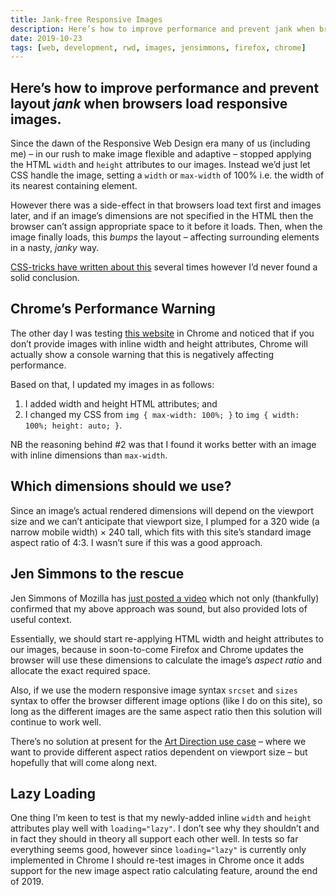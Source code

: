 ```yaml
---
title: Jank-free Responsive Images
description: Here’s how to improve performance and prevent jank when browsers load responsive images
date: 2019-10-23
tags: [web, development, rwd, images, jensimmons, firefox, chrome]
---
```

Here’s how to improve performance and prevent layout _jank_ when browsers load responsive images.
---

Since the dawn of the Responsive Web Design era many of us (including me) – in our rush to make image flexible and adaptive – stopped applying the HTML `width` and `height` attributes to our images. Instead we’d just let CSS handle the image, setting a `width` or `max-width` of 100% i.e. the width of its nearest containing element.

However there was a side-effect in that browsers load text first and images later, and if an image’s dimensions are not specified in the HTML then the browser can’t assign appropriate space to it before it loads. Then, when the image finally loads, this _bumps_ the layout – affecting surrounding elements in a nasty, _janky_ way.

[CSS-tricks have written about this](https://css-tricks.com/the-fight-against-layout-jank/) several times however I’d never found a solid conclusion.

## Chrome’s Performance Warning

The other day I was testing [this website](https://fuzzylogic.me/) in Chrome and noticed that if you don’t provide images with inline width and height attributes, Chrome will actually show a console warning that this is negatively affecting performance.

Based on that, I updated my images in as follows:

1. I added width and height HTML attributes; and 
2. I changed my CSS from `img { max-width: 100%; }` to `img { width: 100%; height: auto; }`.

NB the reasoning behind #2 was that I found it works better with an image with inline dimensions than `max-width`.

## Which dimensions should we use?

Since an image’s actual rendered dimensions will depend on the viewport size and we can’t anticipate that viewport size, I plumped for a 320 wide (a narrow mobile width) × 240 tall, which fits with this site’s standard image aspect ratio of 4:3. I wasn’t sure if this was a good approach.

## Jen Simmons to the rescue

Jen Simmons of Mozilla has [just posted a video](https://www.youtube.com/watch?v=4-d_SoCHeWE&feature=youtu.be) which not only (thankfully) confirmed that my above approach was sound, but also provided lots of useful context.

Essentially, we should start re-applying HTML width and height attributes to our images, because in soon-to-come Firefox and Chrome updates the browser will use these dimensions to calculate the image’s _aspect ratio_ and allocate the exact required space.

Also, if we use the modern responsive image syntax `srcset` and `sizes` syntax to offer the browser different image options (like I do on this site), so long as the different images are the same aspect ratio then this solution will continue to work well.

There’s no solution at present for the [Art Direction use case](https://cloudfour.com/thinks/responsive-images-101-definitions/#artdirection) – where we want to provide different aspect ratios dependent on viewport size – but hopefully that will come along next.

## Lazy Loading

One thing I’m keen to test is that my newly-added inline `width` and `height` attributes play well with `loading="lazy"`. I don’t see why they shouldn’t and in fact they should in theory all support each other well. In tests so far everything seems good, however since `loading="lazy"` is currently only implemented in Chrome I should re-test images in Chrome once it adds support for the new image aspect ratio calculating feature, around the end of 2019. 
